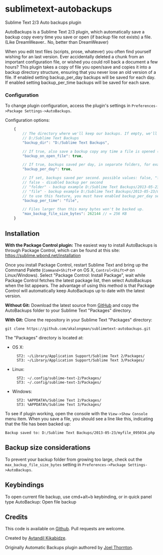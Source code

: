 sublimetext-autobackups
======================

Sublime Text 2/3 Auto backups plugin

AutoBackups is a Sublime Text 2/3 plugin, which automatically save a backup copy every time you save or open (if backup file not exists) a file. (Like DreamWeaver.. No, better than DreamWeaver)

When you edit text files (scripts, prose, whatever) you often find yourself wishing for an last version. Ever accidentally deleted a chunk from an important configuration file, or wished you could roll back a document a few hours? This plugin takes a copy of file you open/save and copies it into a backup directory structure, ensuring that you never lose an old version of a file. If enabled setting backup_per_day backups will be saved for each day. If enabled setting backup_per_time backups will be saved for each save.


### Configuration

To change plugin configuration, access the plugin's settings in `Preferences->Package Settings->AutoBackups`.

Configuration options:
```js
	{
		// The directory where we'll keep our backups. If empty, we'll try to put them in
		// D:/Sublime Text Backups
		"backup_dir": "D:/Sublime Text Backups",

		// If true, also save a backup copy any time a file is opened (if backup file not exists)
		"backup_on_open_file": true,

		// If true, backups saved per day, in separate folders, for example D:/Sublime Text Backups/2013-05-23/myfile.php
		"backup_per_day": true,

		// If set, backups saved per second. possible values: false, "folder" or "file"
		// false - disabled backup per second
		// "folder" - backup example D:/Sublime Text Backups/2013-05-23/095034/myfile.php
		// "file" - backup example D:/Sublime Text Backups/2013-05-23/myfile_095034.php
		// to use this feature, you must have enabled backup_per_day setting
		"backup_per_time": "file",

		// Files larger than this many bytes won't be backed up.
		"max_backup_file_size_bytes": 262144 // = 256 KB
	}
```



## Installation

**With the Package Control plugin:** The easiest way to install AutoBackups is through Package Control, which can be found at this site: https://sublime.wbond.net/installation

Once you install Package Control, restart Sublime Text and bring up the Command Palette (`Command+Shift+P` on OS X, `Control+Shift+P` on Linux/Windows). Select "Package Control: Install Package", wait while Package Control fetches the latest package list, then select AutoBackups when the list appears. The advantage of using this method is that Package Control will automatically keep AutoBackups up to date with the latest version.

**Without Git:** Download the latest source from [GitHub](https://github.com/akalongman/sublimetext-autobackups) and copy the AutoBackups folder to your Sublime Text "Packages" directory.

**With Git:** Clone the repository in your Sublime Text "Packages" directory:

    git clone https://github.com/akalongman/sublimetext-autobackups.git


The "Packages" directory is located at:

* OS X:

        ST2: ~/Library/Application Support/Sublime Text 2/Packages/
        ST3: ~/Library/Application Support/Sublime Text 3/Packages/

* Linux:

        ST2: ~/.config/sublime-text-2/Packages/
        ST3: ~/.config/sublime-text-3/Packages/

* Windows:

        ST2: %APPDATA%/Sublime Text 2/Packages/
        ST3: %APPDATA%/Sublime Text 3/Packages/



To see if plugin working, open the console with the `View->Show Console` menu item. When you save a file, you should see a line like this, indicating that the file has been backed up:

    Backup saved to: D:/Sublime Text Backups/2013-05-23/myfile_095034.php

## Backup size considerations

To prevent your backup folder from growing too large, check out the `max_backup_file_size_bytes` setting in `Preferences->Package Settings->AutoBackups`.

## Keybindings

To open current file backup, use cmd+alt+b keybinding, or in quick panel type AutoBackup: Open file backup


## Credits

This code is available on [Github][0]. Pull requests are welcome.

Created by [Avtandil Kikabidze][3].

Originally Automatic Backups plugin authored by [Joel Thornton][2].

 [0]: https://github.com/akalongman/sublimetext-autobackups
 [1]: http://wbond.net/sublime_packages/package_control
 [2]: https://github.com/joelpt/sublimetext-automatic-backups
 [3]: mailto:akalongman@gmail.com
